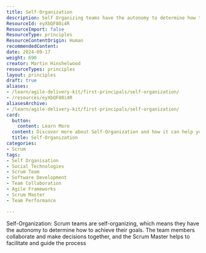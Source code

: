 ```yaml
---
title: Self-Organization
description: Self Organizing teams have the autonomy to determine how to achieve their goals
ResourceId: eyXbQF80i4R
ResourceImport: false
ResourceType: principles
ResourceContentOrigin: Human
recommendedContent: 
date: 2024-09-17
weight: 690
creator: Martin Hinshelwood
resourceTypes: principles
layout: principles
draft: true
aliases:
- /learn/agile-delivery-kit/first-principals/self-organization/
- /resources/eyXbQF80i4R
aliasesArchive:
- /learn/agile-delivery-kit/first-principals/self-organization/
card:
  button:
    content: Learn More
  content: Discover more about Self-Organization and how it can help you in your Agile journey!
  title: Self-Organization
categories:
- Scrum
tags:
- Self Organisation
- Social Technologies
- Scrum Team
- Software Development
- Team Collaboration
- Agile Frameworks
- Scrum Master
- Team Performance

---
```

Self-Organization: Scrum teams are self-organizing, which means they have the autonomy to determine how to achieve their goals. The team members collaborate and make decisions together, and the Scrum Master helps to facilitate and guide the process
